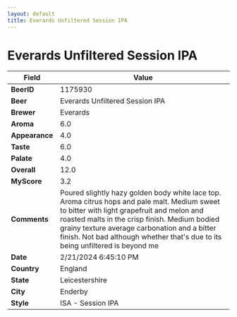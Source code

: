 ```yaml
---
layout: default
title: Everards Unfiltered Session IPA
---
```


# Everards Unfiltered Session IPA

| Field         | Value     |
|---------------|-----------|
| **BeerID** | 1175930 |
| **Beer** | Everards Unfiltered Session IPA |
| **Brewer** | Everards |
| **Aroma** | 6.0 |
| **Appearance** | 4.0 |
| **Taste** | 6.0 |
| **Palate** | 4.0 |
| **Overall** | 12.0 |
| **MyScore** | 3.2 |
| **Comments** | Poured slightly hazy golden body white lace top. Aroma citrus hops and pale malt. Medium sweet to bitter with light grapefruit and melon and roasted malts in the crisp finish. Medium bodied grainy texture average carbonation and a bitter finish. Not bad although whether that's due to its being unfiltered is beyond me  |
| **Date** | 2/21/2024 6:45:10 PM |
| **Country** | England |
| **State** | Leicestershire |
| **City** | Enderby |
| **Style** | ISA - Session IPA |
